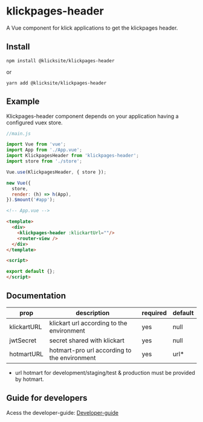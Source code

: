 # klickpages-header

A Vue component for klick applications to get the klickpages header.

## Install

``` npm install @klicksite/klickpages-header ```

or

``` yarn add @klicksite/klickpages-header ```

## Example

Klickpages-header component depends on your application having a configured vuex store.

```js 
//main.js

import Vue from 'vue';
import App from './App.vue';
import KlickpagesHeader from 'klickpages-header';
import store from './store';

Vue.use(KlickpagesHeader, { store });

new Vue({
  store,
  render: (h) => h(App),
}).$mount('#app');

```

```html
<!-- App.vue -->

<template>
  <div>
    <klickpages-header :klickartUrl=""/>
    <router-view />
  </div>
</template>

<script>

export default {};
</script>

```

## Documentation

| prop        | description                                 | required | default |
|-------------|-------------------------------------------  |----------|---------|
| klickartURL | klickart url according to the environment   | yes      | null    |
| jwtSecret   | secret shared with klickart                 | yes      | null    |
| hotmartURL  | hotmart-pro url according to the environment| yes      | url*    |

* url hotmart for development/staging/test & production must be provided by hotmart.

## Guide for developers

Acess the developer-guide:
 [Developer-guide](./developer-guide.md)
